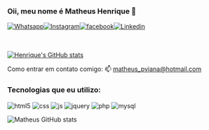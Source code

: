 ### Oii, meu nome é Matheus Henrique 👋

<div style="display: flex">
    <a href="https://wa.me/5551985618337">
      <img align="center" alt="Whatsapp" src="https://img.shields.io/badge/WhatsApp-25D366?style=for-the-badge&logo=whatsapp&logoColor=white"></a>
    <a href="https://instagram.com/henrique_mpv">
      <img align="center" alt="Instagram" src="https://img.shields.io/badge/Instagram-E4405F?style=for-the-badge&logo=instagram&logoColor=white"></a>
    <a href="https://www.facebook.com/matheus.pviana/">
      <img align="center" alt="facebook" src="https://img.shields.io/badge/Facebook-1877F2?style=for-the-badge&logo=facebook&logoColor=white"></a>
    <a href="https://www.linkedin.com/in/matheus-viana-a151b9198/">
      <img align="center" alt="Linkedin" src="https://img.shields.io/badge/LinkedIn-0077B5?style=for-the-badge&logo=linkedin&logoColor=white"></a>
</div> <br> <br>
  
[![Henrique's GitHub stats](https://github-readme-stats.vercel.app/api?username=Henrique96&show_icons=true&theme=dark)](https://github.com/anuraghazra/github-readme-stats)

Como entrar em contato comigo: 📫 matheus_pviana@hotmail.com

### Tecnologias que eu utilizo:

<div style="display: inline-block">
  <img align="center" alt="html5" src="https://img.shields.io/badge/HTML5-E34F26?style=for-the-badge&logo=html5&logoColor=white">
  <img align="center" alt="css" src="https://img.shields.io/badge/CSS3-1572B6?style=for-the-badge&logo=css3&logoColor=white">
  <img align="center" alt="js" src="https://img.shields.io/badge/JavaScript-F7DF1E?style=for-the-badge&logo=javascript&logoColor=black">
  <img align="center" alt="jquery" src="https://img.shields.io/badge/jQuery-0769AD?style=for-the-badge&logo=jquery&logoColor=white">
  <img align="center" alt="php" src="https://img.shields.io/badge/PHP-777BB4?style=for-the-badge&logo=php&logoColor=white">
  <img align="center" alt="mysql" src="https://img.shields.io/badge/MySQL-00000F?style=for-the-badge&logo=mysql&logoColor=white"> <br>
</div> <br>

![Matheus GitHub stats](https://github-readme-stats.vercel.app/api/top-langs/?username=Henrique96&theme=blue-green)
